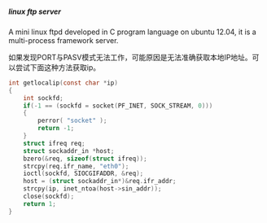 ##### linux ftp server

A mini linux ftpd developed in C program language on ubuntu 12.04, it is a multi-process framework server.

如果发现PORT与PASV模式无法工作，可能原因是无法准确获取本地IP地址。可以尝试下面这种方法获取ip。

```c
int getlocalip(const char *ip)
{
    int sockfd; 
    if(-1 == (sockfd = socket(PF_INET, SOCK_STREAM, 0)))
    {
        perror( "socket" );
        return -1;
    }
    struct ifreq req;
    struct sockaddr_in *host;
    bzero(&req, sizeof(struct ifreq));
    strcpy(req.ifr_name, "eth0"); 
    ioctl(sockfd, SIOCGIFADDR, &req);
    host = (struct sockaddr_in*)&req.ifr_addr;
    strcpy(ip, inet_ntoa(host->sin_addr));
    close(sockfd);
    return 1;
}
```